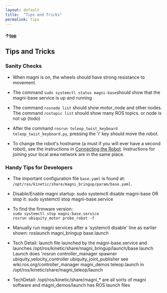 ```yaml
---
layout: default
title:  "Tips and Tricks"
permalink: tips
---
```


#### &uarr;[top](https://ubiquityrobotics.github.io/learn/)
<!--
I think it would be good for Joe to try these things and for example say you should see about X lines for the 'rosnode list' and Y lines for  'rostopic list' for example.

Many of these are geared towards technical people who are working with the bot to develop things and need to stop and start nodes and so on but they are 'gold' for those people.

Suggest now that the 'pifi' line and change hostname items be way up as items 4 and 5 for example.  Then the 'technical ones' could be left off for now or put in as 'And for all the technical developers these are handy'.  -->
## Tips and Tricks

### Sanity Checks
* When magni is on, the wheels should have strong resistance to movement.  

* The command `sudo systemctl status magni-base`should show that the magni-base service is up and running

* The command `rosnode list` should show motor_node and other nodes. The command `rostopic list` should show many ROS topics. or node is not up {todo)

* After the command `rosrun teleop_twist_keyboard teleop_twist_keyboard.py`, pressing the 'i' key should move the robot.

* To change the robot's hostname (a must if you will ever have a second robot), see the instructions in [Connecting the Robot](connect_network).
Instructions for joining your local area network are in the same place.

### Handy Tips for Developers

* The important configuration file `base.yaml` is found at: `/opt/ros/kinetic/share/magni_bringup/param/base.yaml`.

* Disable/Enable magni startup:    sudo systemctl disable magni-base    OR stop it:  sudo systemctl stop magni-base.service

* To find the firmware version:  
    `sudo systemctl stop magni-base.service`  
    `rosrun ubiquity_motor probe_robot -f`     

*  Manually run magni services after a 'systemctl disable' line as earlier shown:    roslaunch magni_bringup base.launch

* Tech Detail: launch file launched by the magni-base.service and launches /opt/ros/kinetic/share/magni_bringup/launch/base.launch
        Launch does 'rosrun controller_manager spawner ubiquity_velocity_controller ubiquity_joint_publisher  see wiki.ros.org/controller_manager
         magni_demos teleop.launch in /opt/ros/kinetic/share/magni_teleop/launch

* TechDetail: /opt/ros/kinetic/share/magni_* are all sorts of magni software and magni_demos/launch has ROS launch files
